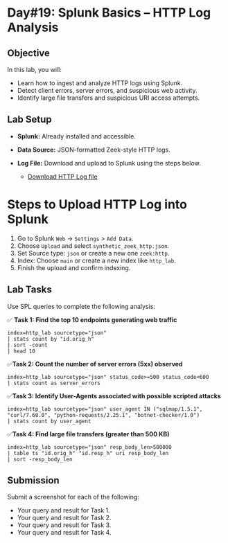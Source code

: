 # Day#19: Splunk Basics – HTTP Log Analysis

## Objective
In this lab, you will:
- Learn how to ingest and analyze HTTP logs using Splunk.
- Detect client errors, server errors, and suspicious web activity.
- Identify large file transfers and suspicious URI access attempts.

## Lab Setup
- **Splunk:** Already installed and accessible.
- **Data Source:** JSON-formatted Zeek-style HTTP logs.
- **Log File:** Download and upload to Splunk using the steps below.

  - [Download HTTP Log file]()

# Steps to Upload HTTP Log into Splunk
1. Go to Splunk `Web` → `Settings` > `Add Data`.
2. Choose `Upload` and select `synthetic_zeek_http.json`.
3. Set Source type: `json` or create a new one `zeek:http`.
4. Index: Choose `main` or create a new index like `http_lab`.
5. Finish the upload and confirm indexing.

## Lab Tasks
Use SPL queries to complete the following analysis:

✅ **Task 1: Find the top 10 endpoints generating web traffic**<br>
      
    index=http_lab sourcetype="json"
    | stats count by "id.orig_h"
    | sort -count
    | head 10

✅**Task 2: Count the number of server errors (5xx) observed**
      
    index=http_lab sourcetype="json" status_code>=500 status_code<600
    | stats count as server_errors

✅**Task 3: Identify User-Agents associated with possible scripted attacks**
   
    index=http_lab sourcetype="json" user_agent IN ("sqlmap/1.5.1", "curl/7.68.0", "python-requests/2.25.1", "botnet-checker/1.0")
    | stats count by user_agent

✅**Task 4: Find large file transfers (greater than 500 KB)**
     
    index=http_lab sourcetype="json" resp_body_len>500000
    | table ts "id.orig_h" "id.resp_h" uri resp_body_len
    | sort -resp_body_len

## Submission
Submit a screenshot for each of the following:

- Your query and result for Task 1.
- Your query and result for Task 2.
- Your query and result for Task 3.
- Your query and result for Task 4.

